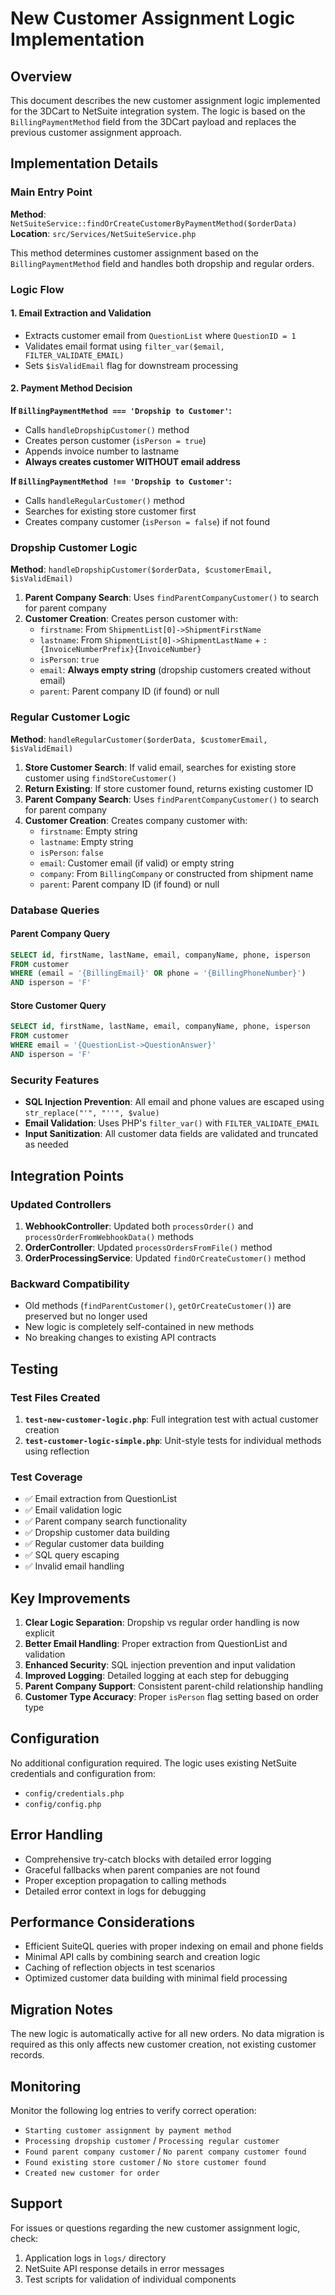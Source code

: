 # New Customer Assignment Logic Implementation

## Overview

This document describes the new customer assignment logic implemented for the 3DCart to NetSuite integration system. The logic is based on the `BillingPaymentMethod` field from the 3DCart payload and replaces the previous customer assignment approach.

## Implementation Details

### Main Entry Point

**Method**: `NetSuiteService::findOrCreateCustomerByPaymentMethod($orderData)`
**Location**: `src/Services/NetSuiteService.php`

This method determines customer assignment based on the `BillingPaymentMethod` field and handles both dropship and regular orders.

### Logic Flow

#### 1. Email Extraction and Validation

- Extracts customer email from `QuestionList` where `QuestionID = 1`
- Validates email format using `filter_var($email, FILTER_VALIDATE_EMAIL)`
- Sets `$isValidEmail` flag for downstream processing

#### 2. Payment Method Decision

**If `BillingPaymentMethod === 'Dropship to Customer'`:**
- Calls `handleDropshipCustomer()` method
- Creates person customer (`isPerson = true`)
- Appends invoice number to lastname
- **Always creates customer WITHOUT email address**

**If `BillingPaymentMethod !== 'Dropship to Customer'`:**
- Calls `handleRegularCustomer()` method  
- Searches for existing store customer first
- Creates company customer (`isPerson = false`) if not found

### Dropship Customer Logic

**Method**: `handleDropshipCustomer($orderData, $customerEmail, $isValidEmail)`

1. **Parent Company Search**: Uses `findParentCompanyCustomer()` to search for parent company
2. **Customer Creation**: Creates person customer with:
   - `firstname`: From `ShipmentList[0]->ShipmentFirstName`
   - `lastname`: From `ShipmentList[0]->ShipmentLastName` + `: {InvoiceNumberPrefix}{InvoiceNumber}`
   - `isPerson`: `true`
   - `email`: **Always empty string** (dropship customers created without email)
   - `parent`: Parent company ID (if found) or null

### Regular Customer Logic

**Method**: `handleRegularCustomer($orderData, $customerEmail, $isValidEmail)`

1. **Store Customer Search**: If valid email, searches for existing store customer using `findStoreCustomer()`
2. **Return Existing**: If store customer found, returns existing customer ID
3. **Parent Company Search**: Uses `findParentCompanyCustomer()` to search for parent company
4. **Customer Creation**: Creates company customer with:
   - `firstname`: Empty string
   - `lastname`: Empty string
   - `isPerson`: `false`
   - `email`: Customer email (if valid) or empty string
   - `company`: From `BillingCompany` or constructed from shipment name
   - `parent`: Parent company ID (if found) or null

### Database Queries

#### Parent Company Query
```sql
SELECT id, firstName, lastName, email, companyName, phone, isperson 
FROM customer 
WHERE (email = '{BillingEmail}' OR phone = '{BillingPhoneNumber}') 
AND isperson = 'F'
```

#### Store Customer Query
```sql
SELECT id, firstName, lastName, email, companyName, phone, isperson 
FROM customer 
WHERE email = '{QuestionList->QuestionAnswer}' 
AND isperson = 'F'
```

### Security Features

- **SQL Injection Prevention**: All email and phone values are escaped using `str_replace("'", "''", $value)`
- **Email Validation**: Uses PHP's `filter_var()` with `FILTER_VALIDATE_EMAIL`
- **Input Sanitization**: All customer data fields are validated and truncated as needed

## Integration Points

### Updated Controllers

1. **WebhookController**: Updated both `processOrder()` and `processOrderFromWebhookData()` methods
2. **OrderController**: Updated `processOrdersFromFile()` method
3. **OrderProcessingService**: Updated `findOrCreateCustomer()` method

### Backward Compatibility

- Old methods (`findParentCustomer()`, `getOrCreateCustomer()`) are preserved but no longer used
- New logic is completely self-contained in new methods
- No breaking changes to existing API contracts

## Testing

### Test Files Created

1. **`test-new-customer-logic.php`**: Full integration test with actual customer creation
2. **`test-customer-logic-simple.php`**: Unit-style tests for individual methods using reflection

### Test Coverage

- ✅ Email extraction from QuestionList
- ✅ Email validation logic
- ✅ Parent company search functionality
- ✅ Dropship customer data building
- ✅ Regular customer data building
- ✅ SQL query escaping
- ✅ Invalid email handling

## Key Improvements

1. **Clear Logic Separation**: Dropship vs regular order handling is now explicit
2. **Better Email Handling**: Proper extraction from QuestionList and validation
3. **Enhanced Security**: SQL injection prevention and input validation
4. **Improved Logging**: Detailed logging at each step for debugging
5. **Parent Company Support**: Consistent parent-child relationship handling
6. **Customer Type Accuracy**: Proper `isPerson` flag setting based on order type

## Configuration

No additional configuration required. The logic uses existing NetSuite credentials and configuration from:
- `config/credentials.php`
- `config/config.php`

## Error Handling

- Comprehensive try-catch blocks with detailed error logging
- Graceful fallbacks when parent companies are not found
- Proper exception propagation to calling methods
- Detailed error context in logs for debugging

## Performance Considerations

- Efficient SuiteQL queries with proper indexing on email and phone fields
- Minimal API calls by combining search and creation logic
- Caching of reflection objects in test scenarios
- Optimized customer data building with minimal field processing

## Migration Notes

The new logic is automatically active for all new orders. No data migration is required as this only affects new customer creation, not existing customer records.

## Monitoring

Monitor the following log entries to verify correct operation:
- `Starting customer assignment by payment method`
- `Processing dropship customer` / `Processing regular customer`
- `Found parent company customer` / `No parent company customer found`
- `Found existing store customer` / `No store customer found`
- `Created new customer for order`

## Support

For issues or questions regarding the new customer assignment logic, check:
1. Application logs in `logs/` directory
2. NetSuite API response details in error messages
3. Test scripts for validation of individual components